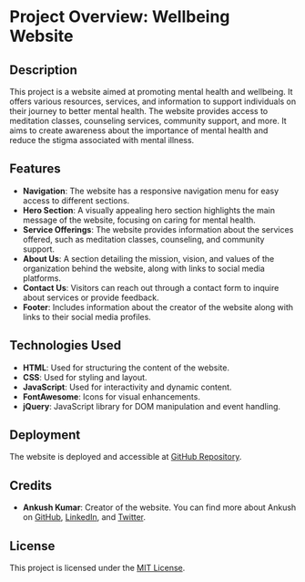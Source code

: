 # Project Overview: Wellbeing Website

## Description
This project is a website aimed at promoting mental health and wellbeing. It offers various resources, services, and information to support individuals on their journey to better mental health. The website provides access to meditation classes, counseling services, community support, and more. It aims to create awareness about the importance of mental health and reduce the stigma associated with mental illness.

## Features
- **Navigation**: The website has a responsive navigation menu for easy access to different sections.
- **Hero Section**: A visually appealing hero section highlights the main message of the website, focusing on caring for mental health.
- **Service Offerings**: The website provides information about the services offered, such as meditation classes, counseling, and community support.
- **About Us**: A section detailing the mission, vision, and values of the organization behind the website, along with links to social media platforms.
- **Contact Us**: Visitors can reach out through a contact form to inquire about services or provide feedback.
- **Footer**: Includes information about the creator of the website along with links to their social media profiles.

## Technologies Used
- **HTML**: Used for structuring the content of the website.
- **CSS**: Used for styling and layout.
- **JavaScript**: Used for interactivity and dynamic content.
- **FontAwesome**: Icons for visual enhancements.
- **jQuery**: JavaScript library for DOM manipulation and event handling.

## Deployment
The website is deployed and accessible at [GitHub Repository](https://github.com/ankux/WellBeing/).

## Credits
- **Ankush Kumar**: Creator of the website. You can find more about Ankush on [GitHub](https://github.com/ankux), [LinkedIn](https://linkedin.com/in/ankux), and [Twitter](https://twitter.com/ankooooosh).

## License
This project is licensed under the [MIT License](https://opensource.org/licenses/MIT).
